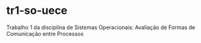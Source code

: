 # tr1-so-uece
Trabalho 1 da disciplina de Sistemas Operacionais: Avaliação de Formas de Comunicação entre Processos
